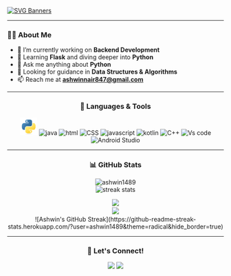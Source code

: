 [![SVG Banners](https://svg-banners.vercel.app/api?type=origin&text1=Hi👋%20I'm%20Ashwin&text2=Welcome%20to%20my%20GitHub&width=800&height=400)](https://github.com/Akshay090/svg-banners)

---

### 👨‍💻 About Me
- 👀 I’m currently working on **Backend Development**  
- 🌱 Learning **Flask** and diving deeper into **Python**  
- 💬 Ask me anything about **Python**  
- 💞 Looking for guidance in **Data Structures & Algorithms**  
- 📫 Reach me at **ashwinnair847@gmail.com**

---

<h3 align="center">🚀 Languages & Tools</h3>
<p align="center">
  <img src="https://raw.githubusercontent.com/devicons/devicon/master/icons/python/python-original.svg" alt="python" width="40" height="40"/>
  <img src="https://github.com/Ashwin145/Ashwin145/assets/89822123/90e693b4-d8ce-4491-b1bf-0546926b18cb" alt="java" width="40" height="40"/>
  <img src="https://github.com/Ashwin145/Ashwin145/assets/89822123/3ce3c66b-3b7e-441f-a079-2df45efae620" alt="html" width="40" height="40"/>
  <img src="https://github.com/Ashwin145/Ashwin145/assets/89822123/49980136-c859-4426-aeea-f071524f6240" alt="CSS" width="40" height="40"/>
  <img src="https://github.com/Ashwin145/Ashwin145/assets/89822123/c72ebe21-57f3-46f1-9b12-7511695e50ac" alt="javascript" width="40" height="40"/>
  <img src="https://github.com/Ashwin145/Ashwin145/assets/89822123/7cf09d8b-7479-4a75-a786-c48e651814da" alt="kotlin" width="40" height="40"/>
  <img src="https://github.com/Ashwin145/Ashwin145/assets/89822123/0bdf3c7f-531d-4992-90a8-2859186c5d28" alt="C++" width="40" height="40"/>
  <img src="https://github.com/Ashwin145/Ashwin145/assets/89822123/9f40e677-e76d-47cd-94f9-cf4252f5d572" alt="Vs code" width="40" height="40"/> 
  <img src="https://github.com/Ashwin145/Ashwin145/assets/89822123/68b23a55-1aba-48d7-b2a1-653aa9af9fe2" alt="Android Studio" width="40" height="40"/>  
</p>

---

<h3 align="center">📊 GitHub Stats</h3>
<p align="center">
  <img src="https://github-readme-stats.vercel.app/api?username=ashwin1489&show_icons=true&locale=en&theme=radical&hide_border=true" alt="ashwin1489" />
  <br/>
  <img src="https://github-readme-streak-stats.herokuapp.com/?user=ashwin1489&theme=radical&hide_border=true" alt="streak stats"/>

</p>
<div align="center">  
  <img src="https://github-readme-stats.vercel.app/api/top-langs/?username=ashwin1489&layout=compact&theme=radical&hide_border=true" />
</div>

<div align="center">  <img src="https://github-readme-streak-stats.herokuapp.com/?user=ashwin1489&theme=radical&hide_border=true" /></div>

<div align="center"> ![Ashwin's GitHub Streak](https://github-readme-streak-stats.herokuapp.com/?user=ashwin1489&theme=radical&hide_border=true)</div>



---

<h3 align="center">🌟 Let's Connect!</h3>
<p align="center">
  <a href="mailto:ashwinnair847@gmail.com"><img src="https://img.shields.io/badge/Email-D14836?style=for-the-badge&logo=gmail&logoColor=white"/></a>
  <a href="https://github.com/ashwin1489"><img src="https://img.shields.io/badge/GitHub-100000?style=for-the-badge&logo=github&logoColor=white"/></a>

</p>
